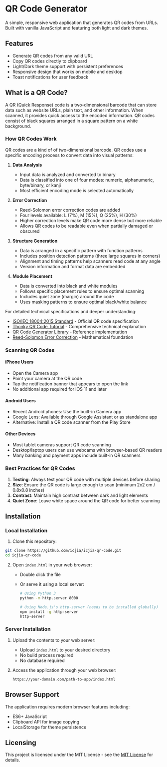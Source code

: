 # QR Code Generator

A simple, responsive web application that generates QR codes from URLs. Built with vanilla JavaScript and featuring both light and dark themes.

## Features

- Generate QR codes from any valid URL
- Copy QR codes directly to clipboard
- Light/Dark theme support with persistent preferences
- Responsive design that works on mobile and desktop
- Toast notifications for user feedback

## What is a QR Code?

A QR (Quick Response) code is a two-dimensional barcode that can store data such as website URLs, plain text, and other information. When scanned, it provides quick access to the encoded information. QR codes consist of black squares arranged in a square pattern on a white background.

### How QR Codes Work

QR codes are a kind of of two-dimensional barcode. QR codes use a specific encoding process to convert data into visual patterns:

1. **Data Analysis**
   - Input data is analyzed and converted to binary
   - Data is classified into one of four modes: numeric, alphanumeric, byte/binary, or kanji
   - Most efficient encoding mode is selected automatically

2. **Error Correction**
   - Reed-Solomon error correction codes are added
   - Four levels available: L (7%), M (15%), Q (25%), H (30%)
   - Higher correction levels make QR code more dense but more reliable
   - Allows QR codes to be readable even when partially damaged or obscured

3. **Structure Generation**
   - Data is arranged in a specific pattern with function patterns
   - Includes position detection patterns (three large squares in corners)
   - Alignment and timing patterns help scanners read code at any angle
   - Version information and format data are embedded

4. **Module Placement**
   - Data is converted into black and white modules
   - Follows specific placement rules to ensure optimal scanning
   - Includes quiet zone (margin) around the code
   - Uses masking patterns to ensure optimal black/white balance

For detailed technical specifications and deeper understanding:
- [ISO/IEC 18004:2015 Standard](https://www.iso.org/standard/62021.html) - Official QR code specification
- [Thonky QR Code Tutorial](https://www.thonky.com/qr-code-tutorial/) - Comprehensive technical explanation
- [QR Code Generator Library](https://github.com/kazuhikoarase/qrcode-generator) - Reference implementation
- [Reed-Solomon Error Correction](https://en.wikiversity.org/wiki/Reed%E2%80%93Solomon_codes_for_coders) - Mathematical foundation

### Scanning QR Codes

#### iPhone Users
- Open the Camera app
- Point your camera at the QR code
- Tap the notification banner that appears to open the link
- No additional app required for iOS 11 and later

#### Android Users
- Recent Android phones: Use the built-in Camera app
- Google Lens: Available through Google Assistant or as standalone app
- Alternative: Install a QR code scanner from the Play Store

#### Other Devices
- Most tablet cameras support QR code scanning
- Desktop/laptop users can use webcams with browser-based QR readers
- Many banking and payment apps include built-in QR scanners

### Best Practices for QR Codes

1. **Testing**: Always test your QR code with multiple devices before sharing
2. **Size**: Ensure the QR code is large enough to scan (minimum 2x2 cm / 0.8x0.8 inches)
3. **Contrast**: Maintain high contrast between dark and light elements
4. **Quiet Zone**: Leave white space around the QR code for better scanning

## Installation

### Local Installation

1. Clone this repository:

```bash
git clone https://github.com/icjia/icjia-qr-code.git
cd icjia-qr-code
```

2. Open `index.html` in your web browser:
   - Double click the file
   - Or serve it using a local server:

     ```bash
     # Using Python 3
     python -m http.server 8000

     # Using Node.js's http-server (needs to be installed globally)
     npm install -g http-server
     http-server
     ```

### Server Installation

1. Upload the contents to your web server:

   - Upload `index.html` to your desired directory
   - No build process required
   - No database required

2. Access the application through your web browser:
   ```
   https://your-domain.com/path-to-app/index.html
   ```

## Browser Support

The application requires modern browser features including:

- ES6+ JavaScript
- Clipboard API for image copying
- LocalStorage for theme persistence

## Licensing

This project is licensed under the MIT License - see the [MIT License](https://opensource.org/licenses/MIT) for details.
